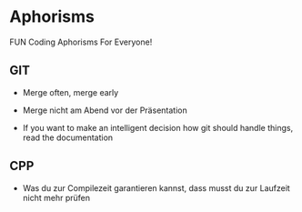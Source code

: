 # Aphorisms
FUN Coding Aphorisms For Everyone!

## GIT

* Merge often, merge early

* Merge nicht am Abend vor der Präsentation

* If you want to make an intelligent decision how git should handle things, read the documentation

## CPP

* Was du zur Compilezeit garantieren kannst, dass musst du zur Laufzeit nicht mehr prüfen

